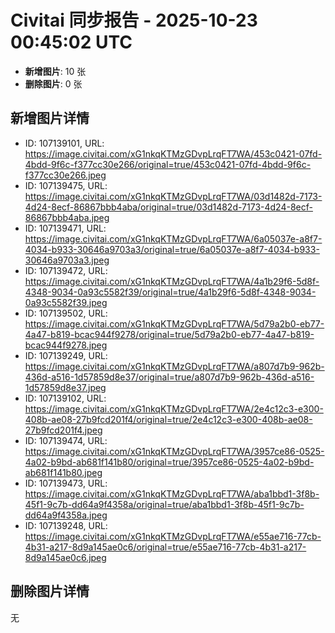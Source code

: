 # Civitai 同步报告 - 2025-10-23 00:45:02 UTC

- **新增图片**: 10 张
- **删除图片**: 0 张

## 新增图片详情
- ID: 107139101, URL: https://image.civitai.com/xG1nkqKTMzGDvpLrqFT7WA/453c0421-07fd-4bdd-9f6c-f377cc30e266/original=true/453c0421-07fd-4bdd-9f6c-f377cc30e266.jpeg
- ID: 107139475, URL: https://image.civitai.com/xG1nkqKTMzGDvpLrqFT7WA/03d1482d-7173-4d24-8ecf-86867bbb4aba/original=true/03d1482d-7173-4d24-8ecf-86867bbb4aba.jpeg
- ID: 107139471, URL: https://image.civitai.com/xG1nkqKTMzGDvpLrqFT7WA/6a05037e-a8f7-4034-b933-30646a9703a3/original=true/6a05037e-a8f7-4034-b933-30646a9703a3.jpeg
- ID: 107139472, URL: https://image.civitai.com/xG1nkqKTMzGDvpLrqFT7WA/4a1b29f6-5d8f-4348-9034-0a93c5582f39/original=true/4a1b29f6-5d8f-4348-9034-0a93c5582f39.jpeg
- ID: 107139502, URL: https://image.civitai.com/xG1nkqKTMzGDvpLrqFT7WA/5d79a2b0-eb77-4a47-b819-bcac944f9278/original=true/5d79a2b0-eb77-4a47-b819-bcac944f9278.jpeg
- ID: 107139249, URL: https://image.civitai.com/xG1nkqKTMzGDvpLrqFT7WA/a807d7b9-962b-436d-a516-1d57859d8e37/original=true/a807d7b9-962b-436d-a516-1d57859d8e37.jpeg
- ID: 107139102, URL: https://image.civitai.com/xG1nkqKTMzGDvpLrqFT7WA/2e4c12c3-e300-408b-ae08-27b9fcd201f4/original=true/2e4c12c3-e300-408b-ae08-27b9fcd201f4.jpeg
- ID: 107139474, URL: https://image.civitai.com/xG1nkqKTMzGDvpLrqFT7WA/3957ce86-0525-4a02-b9bd-ab681f141b80/original=true/3957ce86-0525-4a02-b9bd-ab681f141b80.jpeg
- ID: 107139473, URL: https://image.civitai.com/xG1nkqKTMzGDvpLrqFT7WA/aba1bbd1-3f8b-45f1-9c7b-dd64a9f4358a/original=true/aba1bbd1-3f8b-45f1-9c7b-dd64a9f4358a.jpeg
- ID: 107139248, URL: https://image.civitai.com/xG1nkqKTMzGDvpLrqFT7WA/e55ae716-77cb-4b31-a217-8d9a145ae0c6/original=true/e55ae716-77cb-4b31-a217-8d9a145ae0c6.jpeg

## 删除图片详情
无
